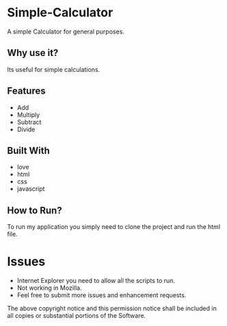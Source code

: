 # Simple-Calculator



A simple Calculator for general purposes.

## Why use it?

Its useful for simple calculations.

## Features

* Add
* Multiply
* Subtract
* Divide

## Built With

* love
* html
* css
* javascript

## How to Run?

To run my application you simply need to clone the project and run the html file.



Issues
==========
* Internet Explorer you need to allow all the scripts to run.
* Not working in Mozilla.
* Feel free to submit more issues and enhancement requests.





The above copyright notice and this permission notice shall be included in all
copies or substantial portions of the Software.

